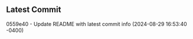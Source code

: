 
## Latest Commit
0559e40 - Update README with latest commit info (2024-08-29 16:53:40 -0400) <Yunxi-Zhou>
